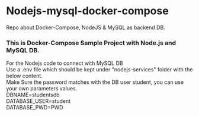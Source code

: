 # Nodejs-mysql-docker-compose
Repo about Docker-Compose, NodeJS &amp; MySQL as backend DB.


### This is Docker-Compose Sample Project with Node.js and MySQL DB.
For the Nodejs code to connect with MySQL DB  
Use a .env file which should be kept under "nodejs-services" folder with the below content.  
Make Sure the password matches with the DB user student, you can use your own parameters values.  
DBNAME=studentsdb  
DATABASE_USER=student  
DATABASE_PWD=PWD
